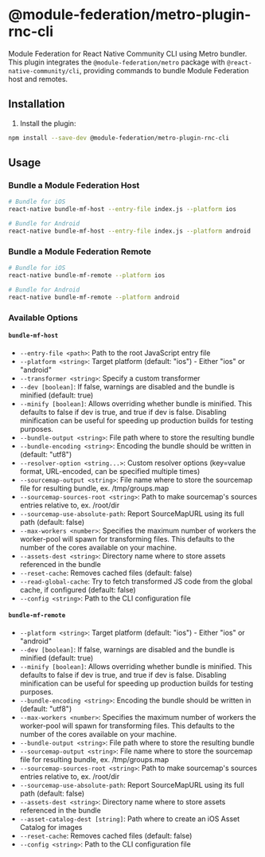 # @module-federation/metro-plugin-rnc-cli

Module Federation for React Native Community CLI using Metro bundler. This plugin integrates the `@module-federation/metro` package with `@react-native-community/cli`, providing commands to bundle Module Federation host and remotes.

## Installation

1. Install the plugin:

```bash
npm install --save-dev @module-federation/metro-plugin-rnc-cli
```

## Usage

### Bundle a Module Federation Host

```bash
# Bundle for iOS
react-native bundle-mf-host --entry-file index.js --platform ios

# Bundle for Android
react-native bundle-mf-host --entry-file index.js --platform android
```

### Bundle a Module Federation Remote

```bash
# Bundle for iOS
react-native bundle-mf-remote --platform ios

# Bundle for Android
react-native bundle-mf-remote --platform android
```

### Available Options

#### `bundle-mf-host`

- `--entry-file <path>`: Path to the root JavaScript entry file
- `--platform <string>`: Target platform (default: "ios") - Either "ios" or "android"
- `--transformer <string>`: Specify a custom transformer
- `--dev [boolean]`: If false, warnings are disabled and the bundle is minified (default: true)
- `--minify [boolean]`: Allows overriding whether bundle is minified. This defaults to false if dev is true, and true if dev is false. Disabling minification can be useful for speeding up production builds for testing purposes.
- `--bundle-output <string>`: File path where to store the resulting bundle
- `--bundle-encoding <string>`: Encoding the bundle should be written in (default: "utf8")
- `--resolver-option <string...>`: Custom resolver options (key=value format, URL-encoded, can be specified multiple times)
- `--sourcemap-output <string>`: File name where to store the sourcemap file for resulting bundle, ex. /tmp/groups.map
- `--sourcemap-sources-root <string>`: Path to make sourcemap's sources entries relative to, ex. /root/dir
- `--sourcemap-use-absolute-path`: Report SourceMapURL using its full path (default: false)
- `--max-workers <number>`: Specifies the maximum number of workers the worker-pool will spawn for transforming files. This defaults to the number of the cores available on your machine.
- `--assets-dest <string>`: Directory name where to store assets referenced in the bundle
- `--reset-cache`: Removes cached files (default: false)
- `--read-global-cache`: Try to fetch transformed JS code from the global cache, if configured (default: false)
- `--config <string>`: Path to the CLI configuration file

#### `bundle-mf-remote`

- `--platform <string>`: Target platform (default: "ios") - Either "ios" or "android"
- `--dev [boolean]`: If false, warnings are disabled and the bundle is minified (default: true)
- `--minify [boolean]`: Allows overriding whether bundle is minified. This defaults to false if dev is true, and true if dev is false. Disabling minification can be useful for speeding up production builds for testing purposes.
- `--bundle-encoding <string>`: Encoding the bundle should be written in (default: "utf8")
- `--max-workers <number>`: Specifies the maximum number of workers the worker-pool will spawn for transforming files. This defaults to the number of the cores available on your machine.
- `--bundle-output <string>`: File path where to store the resulting bundle
- `--sourcemap-output <string>`: File name where to store the sourcemap file for resulting bundle, ex. /tmp/groups.map
- `--sourcemap-sources-root <string>`: Path to make sourcemap's sources entries relative to, ex. /root/dir
- `--sourcemap-use-absolute-path`: Report SourceMapURL using its full path (default: false)
- `--assets-dest <string>`: Directory name where to store assets referenced in the bundle
- `--asset-catalog-dest [string]`: Path where to create an iOS Asset Catalog for images
- `--reset-cache`: Removes cached files (default: false)
- `--config <string>`: Path to the CLI configuration file

